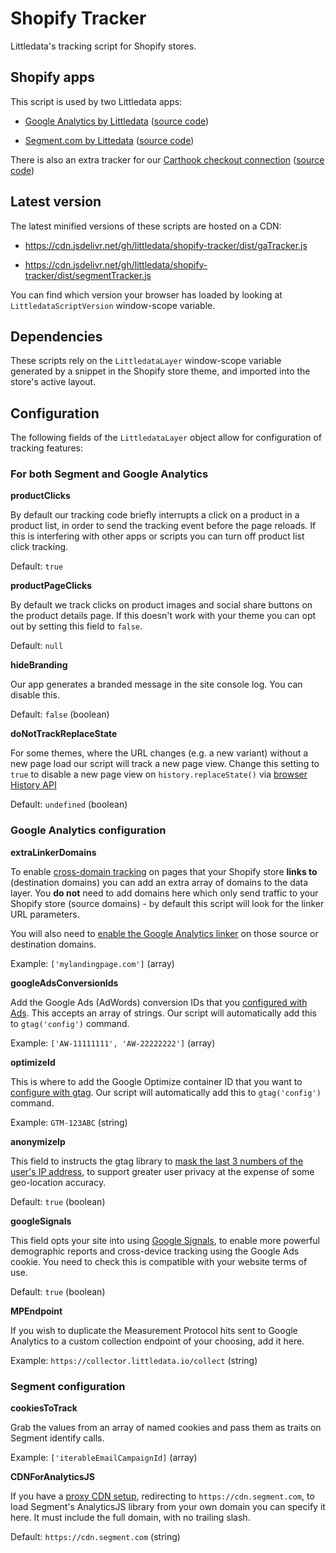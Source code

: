# Shopify Tracker

Littledata's tracking script for Shopify stores.

## Shopify apps

This script is used by two Littledata apps:

-   [Google Analytics by Littledata](https://apps.shopify.com/littledata) ([source code](https://github.com/littledata/shopify-tracker/tree/master/src/gaTracker))

-   [Segment.com by Littedata](https://apps.shopify.com/segment-com-by-littledata) ([source code](https://github.com/littledata/shopify-tracker/tree/master/src/segmentTracker))

There is also an extra tracker for our [Carthook checkout connection](https://www.littledata.io/connections/carthook) ([source code](https://github.com/littledata/shopify-tracker/tree/master/src/cartHookTracker))

## Latest version

The latest minified versions of these scripts are hosted on a CDN:

-   https://cdn.jsdelivr.net/gh/littledata/shopify-tracker/dist/gaTracker.js

-   https://cdn.jsdelivr.net/gh/littledata/shopify-tracker/dist/segmentTracker.js

You can find which version your browser has loaded by looking at `LittledataScriptVersion` window-scope variable.

## Dependencies

These scripts rely on the `LittledataLayer` window-scope variable generated by a snippet in the Shopify store theme, and imported into the store's active layout.

## Configuration

The following fields of the `LittledataLayer` object allow for configuration of tracking features:

### For both Segment and Google Analytics

**productClicks**

By default our tracking code briefly interrupts a click on a product in a product list, in order to send the tracking event before the page reloads. If this is interfering with other apps or scripts you can turn off product list click tracking.

Default: `true`

**productPageClicks**

By default we track clicks on product images and social share buttons on the product details page. If this doesn't work with your theme you can opt out by setting this field to `false`.

Default: `null`

**hideBranding**

Our app generates a branded message in the site console log. You can disable this.

Default: `false` (boolean)

**doNotTrackReplaceState**

For some themes, where the URL changes (e.g. a new variant) without a new page load our script will track a new page view. Change this setting to `true` to disable a new page view on `history.replaceState()` via [browser History API](https://developer.mozilla.org/en-US/docs/Web/API/History_API)

Default: `undefined` (boolean)

### Google Analytics configuration

**extraLinkerDomains**

To enable [cross-domain tracking](https://support.google.com/analytics/answer/1033876?hl=en) on pages that your Shopify store **links to** (destination domains) you can add an extra array of domains to the data layer. You **do not** need to add domains here which only send traffic to your Shopify store (source domains) - by default this script will look for the linker URL parameters.

You will also need to [enable the Google Analytics linker](https://developers.google.com/analytics/devguides/collection/gtagjs/cross-domain) on those source or destination domains.

Example: `['mylandingpage.com']` (array)

**googleAdsConversionIds**

Add the Google Ads (AdWords) conversion IDs that you [configured with Ads](https://support.google.com/google-ads/answer/9266898). This accepts an array of strings. Our script will automatically add this to `gtag('config')` command.

Example: `['AW-11111111', 'AW-22222222']` (array)

**optimizeId**

This is where to add the Google Optimize container ID that you want to [configure with gtag](https://support.google.com/optimize/answer/7513085). Our script will automatically add this to `gtag('config')` command.

Example: `GTM-123ABC` (string)

**anonymizeIp**

This field to instructs the gtag library to [mask the last 3 numbers of the user's IP address](https://support.google.com/analytics/answer/2763052), to support greater user privacy at the expense of some geo-location accuracy.

Default: `true` (boolean)

**googleSignals**

This field opts your site into using [Google Signals](https://support.google.com/analytics/answer/7532985?hl=en), to enable more powerful demographic reports and cross-device tracking using the Google Ads cookie. You need to check this is compatible with your website terms of use.

Default: `true` (boolean)

**MPEndpoint**

If you wish to duplicate the Measurement Protocol hits sent to Google Analytics to a custom collection endpoint of your choosing, add it here.

Example: `https://collector.littledata.io/collect` (string)

### Segment configuration

**cookiesToTrack**

Grab the values from an array of named cookies and pass them as traits on Segment identify calls.

Example: `['iterableEmailCampaignId]` (array)

**CDNForAnalyticsJS**

If you have a [proxy CDN setup](https://segment.com/docs/connections/sources/catalog/libraries/website/javascript/custom-proxy/), redirecting to `https://cdn.segment.com`, to load Segment's AnalyticsJS library from your own domain you can specify it here. It must include the full domain, with no trailing slash.

Default: `https://cdn.segment.com` (string)
